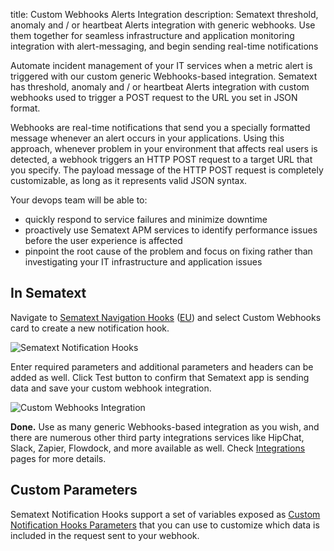 title: Custom Webhooks Alerts Integration
description: Sematext threshold, anomaly and / or heartbeat Alerts integration with generic webhooks. Use them together for seamless infrastructure and application monitoring integration with alert-messaging, and begin sending real-time notifications 

Automate incident management of your IT services when a metric alert is triggered with our custom generic Webhooks-based integration. Sematext has threshold, anomaly and / or heartbeat Alerts integration with custom webhooks used to trigger a POST request to the URL you set in JSON format. 

Webhooks are real-time notifications that send you a specially formatted message whenever an alert occurs in your applications. Using this approach, whenever problem in your environment that affects real users is detected, a webhook triggers an HTTP POST request to a target URL that you specify. The payload message of the HTTP POST request is completely customizable, as long as it represents valid JSON syntax.

Your devops team will be able to:

- quickly respond to service failures and minimize downtime
- proactively use Sematext APM services to identify performance issues before the user experience is affected
- pinpoint the root cause of the problem and focus on fixing rather than investigating your IT infrastructure and application issues

## **In Sematext**

Navigate to [Sematext Navigation Hooks](https://apps.sematext.com/ui/hooks/create) ([EU](https://apps.eu.sematext.com/ui/hooks/create)) and select Custom Webhooks card to create a new notification hook.

![Sematext Notification Hooks](https://sematext.com/docs/images/integrations/sematext-notification-hooks.png "Sematext Notification Hook")

Enter required parameters and additional parameters and headers can be added as well. Click Test button to confirm that Sematext app is sending data and save your custom webhook integration.

![Custom Webhooks Integration](https://sematext.com/docs/images/integrations/custom-webhook.png "Create Custom Webhooks Integration")

**Done.** Use as many generic Webhooks-based integration as you wish, and there are numerous other third party integrations services like HipChat, Slack, Zapier, Flowdock, and more available as well. Check [Integrations](/integration/) pages for more details.

## Custom Parameters

Sematext Notification Hooks support a set of variables exposed as [Custom Notification Hooks Parameters](/integration/alerts-webhooks-custom-params/) that you can use to customize which data is included in the request sent to your webhook.
